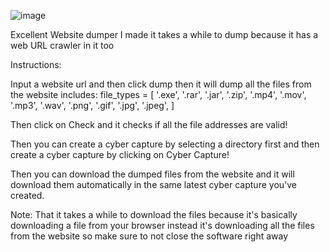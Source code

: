 ![image](https://github.com/AnimalCrackers0001/Https-Http-Website-Dumper-V1.0/assets/147961273/4b7a6239-59bf-49e6-86cc-e42161524567)


Excellent Website dumper I made it takes a while to dump because it has a web URL crawler in it too

Instructions:

Input a website url and then click dump then it will dump all the files from the website includes:
            file_types = [
                '.exe', '.rar', '.jar', '.zip',
                '.mp4', '.mov', '.mp3', '.wav',
                '.png', '.gif', '.jpg', '.jpeg',
            ]

Then click on Check and it checks if all the file addresses are valid!

Then you can create a cyber capture by selecting a directory first and then create a cyber capture by clicking on Cyber Capture!

Then you can download the dumped files from the website and it will download them automatically in the same latest cyber capture you've created.

Note: That it takes a while to download the files because it's basically downloading a file from your browser instead it's downloading all the files from the website so make sure to not close the software right away
